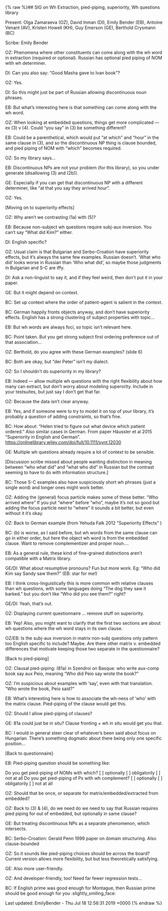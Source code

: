 {% raw %}## SIG on Wh Extraction, pied-piping, superiority, Wh questions library

Present: Olga Zamaraeva (OZ), David Inman (DI), Emily Bender (EB),
Antoine Venant (AV), Kristen Howell (KH), Guy Emerson (GE), Berthold
Crysmann (BC)

Scribe: Emily Bender

OZ: Phenomena where other constituents can come along with the wh word
in extraction (required or optional). Russian has optional pied piping
of NOM with wh determiner.

DI: Can you also say: “Good Masha gave to Ivan book”?

OZ: Yes.

DI: So this might just be part of Russian allowing discontinuous noun
phrases.

EB: But what’s interesting here is that something can come along with
the wh word.

OZ: When looking at embedded questions, things get more complicated — ex
(3) v (4). Could “you say” in (3) be something different?

EB: Could be a parenthetical, which would put “at which” and “hour” in
the same clause in (3), and so the discontinuous NP thing is clause
bounded, and pied piping of NOM with “which” becomes required.

OZ: So my library says…

EB: Discontinuous NPs are not your problem (for this library), so you
under generate (disallowing (3) and (2b)).

GE: Especially if you can get that discontinuous NP with a different
determiner, like “at that you say they arrived hour”.

OZ: Yes.

\[Moving on to superiority effects\]

OZ: Why aren’t we contrasting (1a) with (5)?

EB: Because non-subject wh questions require subj-aux inversion. You
can’t say “What did Kim?” either.

DI: English specific?

OZ: Usual claim is that Bulgarian and Serbo-Croation have superiority
effects, but it’s always the same few examples. Russian doesn’t. ‘What
who did’ looks worse in Russian than ‘Who what did’, so maybe those
judgments in Bulgarian and S-C are iffy.

DI: Ask a non-linguist to say it, and if they feel weird, then don’t put
it in your paper.

GE: But it might depend on context.

BC: Set up context where the order of patient-agent is salient in the
context.

BC: German happily fronts objects anyway, and don’t have superiority
effects. English has a strong clustering of subject properties with
topic…

EB: But wh words are always foci, so topic isn’t relevant here.

BC: Point taken. But you get strong subject first ordering preference
out of that association…

OZ: Berthold, do you agree with these German examples? (slide 6)

BC: Both are okay, but “der Peter” isn’t my dialect.

OZ: So I shouldn’t do superiority in my library?

EB: Indeed — allow multiple wh questions with the right flexibility
about how many can extract, but don’t worry about modeling superority.
Include in your testsuites, but just say I don’t get that far.

OZ: Because the data isn’t clear anyway.

EB: Yes, and if someone were to try to model it on top of your library,
it’s probably a question of adding constraints, so that’s fine.

BC: How about: “Helen tried to figure out what device which patient
ordered.” Also similar cases in German. From paper Häussler et al 2015
“Superiority in English and German”.
<https://onlinelibrary.wiley.com/doi/full/10.1111/synt.12030>

GE: Multiple wh questions already require a lot of context to be
sensible.

\[Discussion scribe missed about people wanting distinction in meaning
between “who what did” and “what who did” in Russian but the contrast
seeming to have to do with information structure.\]

BC: Those S-C examples also have suspiciously short wh phrases (just a
single word) and longer ones might work better.

OZ: Adding the (general) focus particle makes some of these better. “Who
arrived where” If you put “where” before “who”, maybe it’s not so good
but adding the focus particle next to “where” it sounds a bit better,
but even without it it’s okay.

OZ: Back to German example (from Yehuda Falk 2012 “Superiority Effects”
)

BC: (b) is worse, as I said before, but wh words from the same clause
can go in either order, but here the object wh word is from the embedded
clause. Want to remove complementizer and proper noun….

EB: As a general rule, these kind of fine-grained distinctions aren’t
compatible with a Matrix library.

GE/DI: What about resumptive pronouns? Fun but more work. Eg: “Who did
Kim say Sandy saw them?” (EB: star for me!)

EB: I think cross-linguistically this is more common with relative
clauses than wh questions, with some languages doing “The dog they saw
it barked.” but you don’t like “Who did you see them?” right?

GE/DI: Yeah, that’s out.

OZ: Displaying current questionnaire … remove stuff on superiority.

EB: Yep! Also, you might want to clarify that the first two sections are
about wh questions where the wh word stays in its own clause.

OZ/EB: Is the subj-aux inversion in matrix non-subj questions only
pattern too English specific to include? Maybe. Are there other matrix
v. embedded differences that motivate keeping those two separate in the
questionnaire?

\[Back to pied-piping\]

OZ: Clausal pied-piping: (81a) in Szendroi on Basque: who write aux-comp
book say aux Peio, meaning “Who did Peio say wrote the book?”

OZ: I’m suspicious about examples with ‘say’, even with that
translation. “Who wrote the book, Peio said?”

EB: What’s interesting here is how to associate the wh-ness of ‘who’
with the matrix clause. Pied-piping of the clause would get this.

OZ: Should I allow pied-piping of clauses?

GE: 81a could just be in situ? Clause fronting + wh in situ would get
you that.

BC: I would in general steer clear of whatever’s been said about focus
on Hungarian. There’s something dogmatic about there being only one
specific position…

\[Back to questionnaire}

EB: Pied-piping question should be something like:

Do you get pied-piping of NOMs with which? \[ \] optionally \[ \]
obligatorily \[ \] not at all Do you get pied-piping of Ps with wh
complement? \[ \] optionally \[ \] obligatorily \[ \] not at all

OZ: Should that be once, or separate for matrix/embedded/extracted from
embedded?

OZ: Back to (3) & (4), do we need do we need to say that Russian
requires pied piping for out of embedded, but optionally in same clause?

GE: But treating discontinuous NPs as a separate phenomenon, which
intersects.

BC: Serbo-Croation: Gerald Penn 1999 paper on domain structuring. Also
clause-bounded

OZ: So it sounds like pied-piping choices should be across the board?
Current version allows more flexibility, but but less theoretically
satisfying.

GE: Also more user-friendly.

OZ: And developer-friendly, too! Need far fewer regression tests…

BC: If English prime was good enough for Montague, then Russian prime
should be good enough for you :slightly\_smiling\_face:

Last updated: EmilyBender - Thu Jul 18 12:56:31 2019 +0000
{% endraw %}